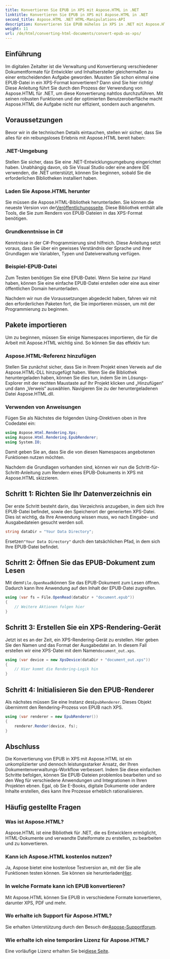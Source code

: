 ```yaml
---
title: Konvertieren Sie EPUB in XPS mit Aspose.HTML in .NET
linktitle: Konvertieren Sie EPUB in XPS mit Aspose.HTML in .NET
second_title: Aspose.HTML .NET HTML-Manipulations-API
description: Konvertieren Sie EPUB mühelos in XPS in .NET mit Aspose.HTML. Folgen Sie unserer Schritt-für-Schritt-Anleitung für eine nahtlose Dokumentdarstellung.
weight: 11
url: /de/html/converting-html-documents/convert-epub-as-xps/
---
```

## Einführung

Im digitalen Zeitalter ist die Verwaltung und Konvertierung verschiedener Dokumentformate für Entwickler und Inhaltsersteller gleichermaßen zu einer entscheidenden Aufgabe geworden. Mussten Sie schon einmal eine EPUB-Datei in ein XPS-Format konvertieren? Dann sind Sie hier richtig! Diese Anleitung führt Sie durch den Prozess der Verwendung von Aspose.HTML für .NET, um diese Konvertierung nahtlos durchzuführen. Mit seinen robusten Funktionen und der optimierten Benutzeroberfläche macht Aspose.HTML die Aufgabe nicht nur effizient, sondern auch angenehm.

## Voraussetzungen

Bevor wir in die technischen Details eintauchen, stellen wir sicher, dass Sie alles für ein reibungsloses Erlebnis mit Aspose.HTML bereit haben:

### .NET-Umgebung
Stellen Sie sicher, dass Sie eine .NET-Entwicklungsumgebung eingerichtet haben. Unabhängig davon, ob Sie Visual Studio oder eine andere IDE verwenden, die .NET unterstützt, können Sie beginnen, sobald Sie die erforderlichen Bibliotheken installiert haben.

### Laden Sie Aspose.HTML herunter
Sie müssen die Aspose.HTML-Bibliothek herunterladen. Sie können die neueste Version von der[Veröffentlichungsseite](https://releases.aspose.com/html/net/). Diese Bibliothek enthält alle Tools, die Sie zum Rendern von EPUB-Dateien in das XPS-Format benötigen.

### Grundkenntnisse in C#
Kenntnisse in der C#-Programmierung sind hilfreich. Diese Anleitung setzt voraus, dass Sie über ein gewisses Verständnis der Sprache und ihrer Grundlagen wie Variablen, Typen und Dateiverwaltung verfügen.

### Beispiel-EPUB-Datei
Zum Testen benötigen Sie eine EPUB-Datei. Wenn Sie keine zur Hand haben, können Sie eine einfache EPUB-Datei erstellen oder eine aus einer öffentlichen Domain herunterladen.

Nachdem wir nun die Voraussetzungen abgedeckt haben, fahren wir mit den erforderlichen Paketen fort, die Sie importieren müssen, um mit der Programmierung zu beginnen.

## Pakete importieren

Um zu beginnen, müssen Sie einige Namespaces importieren, die für die Arbeit mit Aspose.HTML wichtig sind. So können Sie das effektiv tun:

### Aspose.HTML-Referenz hinzufügen
Stellen Sie zunächst sicher, dass Sie in Ihrem Projekt einen Verweis auf die Aspose.HTML-DLL hinzugefügt haben. Wenn Sie die Bibliothek heruntergeladen haben, können Sie dies tun, indem Sie im Lösungs-Explorer mit der rechten Maustaste auf Ihr Projekt klicken und „Hinzufügen“ und dann „Verweis“ auswählen. Navigieren Sie zu der heruntergeladenen Datei Aspose.HTML.dll.

### Verwenden von Anweisungen
Fügen Sie als Nächstes die folgenden Using-Direktiven oben in Ihre Codedatei ein:

```csharp
using Aspose.Html.Rendering.Xps;
using Aspose.Html.Rendering.EpubRenderer;
using System.IO;
```

Damit geben Sie an, dass Sie die von diesen Namespaces angebotenen Funktionen nutzen möchten.

Nachdem die Grundlagen vorhanden sind, können wir nun die Schritt-für-Schritt-Anleitung zum Rendern eines EPUB-Dokuments in XPS mit Aspose.HTML skizzieren.

## Schritt 1: Richten Sie Ihr Datenverzeichnis ein

Der erste Schritt besteht darin, das Verzeichnis anzugeben, in dem sich Ihre EPUB-Datei befindet, sowie den Speicherort der generierten XPS-Datei. Dies ist wichtig, da Ihre Anwendung wissen muss, wo nach Eingabe- und Ausgabedateien gesucht werden soll.

```csharp
string dataDir = "Your Data Directory";
```

 Ersetzen`"Your Data Directory"` durch den tatsächlichen Pfad, in dem sich Ihre EPUB-Datei befindet.

## Schritt 2: Öffnen Sie das EPUB-Dokument zum Lesen

 Mit dem`File.OpenRead`können Sie das EPUB-Dokument zum Lesen öffnen. Dadurch kann Ihre Anwendung auf den Inhalt der EPUB-Datei zugreifen.

```csharp
using (var fs = File.OpenRead(dataDir + "document.epub"))
{
    // Weitere Aktionen folgen hier
}
```

## Schritt 3: Erstellen Sie ein XPS-Rendering-Gerät

 Jetzt ist es an der Zeit, ein XPS-Rendering-Gerät zu erstellen. Hier geben Sie den Namen und das Format der Ausgabedatei an. In diesem Fall erstellen wir eine XPS-Datei mit dem Namen`document_out.xps`.

```csharp
using (var device = new XpsDevice(dataDir + "document_out.xps"))
{
    // Hier kommt die Rendering-Logik hin
}
```

## Schritt 4: Initialisieren Sie den EPUB-Renderer

 Als nächstes müssen Sie eine Instanz des`EpubRenderer`. Dieses Objekt übernimmt den Rendering-Prozess von EPUB nach XPS.

```csharp
using (var renderer = new EpubRenderer())
{
    renderer.Render(device, fs);
}
```

## Abschluss

Die Konvertierung von EPUB in XPS mit Aspose.HTML ist ein unkomplizierter und dennoch leistungsstarker Ansatz, der Ihren Dokumentenverwaltungs-Workflow verbessert. Indem Sie diese einfachen Schritte befolgen, können Sie EPUB-Dateien problemlos bearbeiten und so den Weg für verschiedene Anwendungen und Integrationen in Ihren Projekten ebnen. Egal, ob Sie E-Books, digitale Dokumente oder andere Inhalte erstellen, dies kann Ihre Prozesse erheblich rationalisieren. 

## Häufig gestellte Fragen

### Was ist Aspose.HTML?
Aspose.HTML ist eine Bibliothek für .NET, die es Entwicklern ermöglicht, HTML-Dokumente und verwandte Dateiformate zu erstellen, zu bearbeiten und zu konvertieren.

### Kann ich Aspose.HTML kostenlos nutzen?
 Ja, Aspose bietet eine kostenlose Testversion an, mit der Sie alle Funktionen testen können. Sie können sie herunterladen[Hier](https://releases.aspose.com/).

### In welche Formate kann ich EPUB konvertieren?
Mit Aspose.HTML können Sie EPUB in verschiedene Formate konvertieren, darunter XPS, PDF und mehr.

### Wo erhalte ich Support für Aspose.HTML?
 Sie erhalten Unterstützung durch den Besuch der[Aspose-Supportforum](https://forum.aspose.com/c/html/29).

### Wie erhalte ich eine temporäre Lizenz für Aspose.HTML?
 Eine vorläufige Lizenz erhalten Sie bei[diese Seite](https://purchase.conholdate.com/temporary-license/).